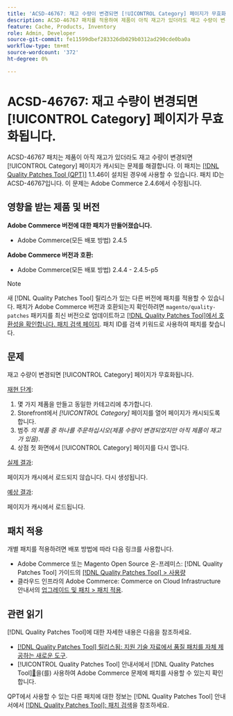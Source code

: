 ```yaml
---
title: 'ACSD-46767: 재고 수량이 변경되면 [!UICONTROL Category] 페이지가 무효화됨'
description: ACSD-46767 패치를 적용하여 제품이 아직 재고가 있더라도 재고 수량이 변경되면 [!UICONTROL Category] 페이지가 캐시되는 Adobe Commerce 문제를 해결합니다.
feature: Cache, Products, Inventory
role: Admin, Developer
source-git-commit: fe11599dbef283326db029b0312ad290cde0ba0a
workflow-type: tm+mt
source-wordcount: '372'
ht-degree: 0%

---
```


# ACSD-46767: 재고 수량이 변경되면 [!UICONTROL Category] 페이지가 무효화됩니다.

ACSD-46767 패치는 제품이 아직 재고가 있더라도 재고 수량이 변경되면 [!UICONTROL Category] 페이지가 캐시되는 문제를 해결합니다. 이 패치는 [[!DNL Quality Patches Tool (QPT)]](https://experienceleague.adobe.com/en/docs/commerce-knowledge-base/kb/announcements/commerce-announcements/magento-quality-patches-released-new-tool-to-self-serve-quality-patches) 1.1.46이 설치된 경우에 사용할 수 있습니다. 패치 ID는 ACSD-46767입니다. 이 문제는 Adobe Commerce 2.4.6에서 수정됩니다.

## 영향을 받는 제품 및 버전

**Adobe Commerce 버전에 대한 패치가 만들어졌습니다.**

* Adobe Commerce(모든 배포 방법) 2.4.5

**Adobe Commerce 버전과 호환:**

* Adobe Commerce(모든 배포 방법) 2.4.4 - 2.4.5-p5

>[!NOTE]
>
>새 [!DNL Quality Patches Tool] 릴리스가 있는 다른 버전에 패치를 적용할 수 있습니다. 패치가 Adobe Commerce 버전과 호환되는지 확인하려면 `magento/quality-patches` 패키지를 최신 버전으로 업데이트하고 [[!DNL Quality Patches Tool]에서 호환성을 확인합니다. 패치 검색 페이지](https://experienceleague.adobe.com/tools/commerce-quality-patches/index.html). 패치 ID를 검색 키워드로 사용하여 패치를 찾습니다.

## 문제

재고 수량이 변경되면 [!UICONTROL Category] 페이지가 무효화됩니다.

<u>재현 단계</u>:

1. 몇 가지 제품을 만들고 동일한 카테고리에 추가합니다.
1. Storefront에서 *[!UICONTROL Category]* 페이지를 열어 페이지가 캐시되도록 합니다.
1. 범주 *의 제품 중 하나를 주문하십시오(제품 수량이 변경되었지만 아직 제품이 재고가 있음)*.
1. 상점 첫 화면에서 [!UICONTROL Category] 페이지를 다시 엽니다.

<u>실제 결과</u>:

페이지가 캐시에서 로드되지 않습니다. 다시 생성됩니다.

<u>예상 결과</u>:

페이지가 캐시에서 로드됩니다.

## 패치 적용

개별 패치를 적용하려면 배포 방법에 따라 다음 링크를 사용합니다.

* Adobe Commerce 또는 Magento Open Source 온-프레미스: [!DNL Quality Patches Tool] 가이드의 [[!DNL Quality Patches Tool] > 사용량](/help/tools/quality-patches-tool/usage.md)
* 클라우드 인프라의 Adobe Commerce: Commerce on Cloud Infrastructure 안내서의 [업그레이드 및 패치 > 패치 적용](https://experienceleague.adobe.com/docs/commerce-cloud-service/user-guide/develop/upgrade/apply-patches.html).

## 관련 읽기

[!DNL Quality Patches Tool]에 대한 자세한 내용은 다음을 참조하세요.

* [[!DNL Quality Patches Tool] 릴리스됨: 지원 기술 자료에서 품질 패치를 자체 제공하는 새로운 도구](https://experienceleague.adobe.com/en/docs/commerce-knowledge-base/kb/announcements/commerce-announcements/magento-quality-patches-released-new-tool-to-self-serve-quality-patches).
* [!UICONTROL Quality Patches Tool] 안내서에서  [!DNL Quality Patches Tool][&#128279;](/help/tools/quality-patches-tool/patches-available-in-qpt/check-patch-for-magento-issue-with-magento-quality-patches.md)을(를) 사용하여 Adobe Commerce 문제에 패치를 사용할 수 있는지 확인합니다.


QPT에서 사용할 수 있는 다른 패치에 대한 정보는 [!DNL Quality Patches Tool] 안내서에서 [[!DNL Quality Patches Tool]: 패치 검색](https://experienceleague.adobe.com/tools/commerce-quality-patches/index.html)을 참조하세요.
